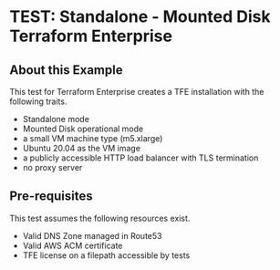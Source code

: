 # TEST: Standalone - Mounted Disk Terraform Enterprise

## About this Example

This test for Terraform Enterprise creates a TFE
installation with the following traits.

- Standalone mode
- Mounted Disk operational mode
- a small VM machine type (m5.xlarge)
- Ubuntu 20.04 as the VM image
- a publicly accessible HTTP load balancer with TLS termination
- no proxy server

## Pre-requisites

This test assumes the following resources exist.

- Valid DNS Zone managed in Route53
- Valid AWS ACM certificate
- TFE license on a filepath accessible by tests
